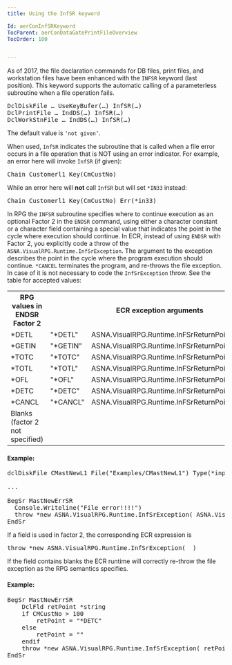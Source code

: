 ```yaml
---
title: Using the InfSR keyword

Id: aerConInfSRKeyword
TocParent: aerConDataGatePrintFileOverview
TocOrder: 100


---
```


As of 2017, the file declaration commands for DB files, print files, and workstation files have been enhanced with the ```INFSR``` keyword (last position). This keyword supports the automatic calling of a parameterless subroutine when a file operation fails. 
<pre>DclDiskFile … UseKeyBufer(…) InfSR(…)
DclPrintFile … IndDS(…) InfSR(…)
DclWorkStnFile … IndDS(…) InfSR(…)</pre>

The default value is ```‘not given’```.

When used, ```InfSR``` indicates the subroutine that is called when a file error occurs in a file operation that is NOT using an error indicator. For example, an error here will invoke ```InfSR``` (if given): 
<pre>Chain Customerl1 Key(CmCustNo)</pre>

While an error here will **not** call ```InfSR``` but will set ```*IN33``` instead:
<pre>Chain Customerl1 Key(CmCustNo) Err(*in33)</pre>

In RPG the ```INFSR``` subroutine specifies where to continue execution as an optional Factor 2 in the ```ENDSR``` command, using either a character constant or a character field containing a special value that indicates the point in the cycle where execution should continue. In ECR, instead of using ```ENDSR``` with Factor 2, you explicitly code a throw of the ```ASNA.VisualRPG.Runtime.InfSrException```. The argument to the exception describes the point in the cycle where the program execution should continue. ```*CANCEL``` terminates the program, and <blanks> re-throws the file exception. In case of <blanks> it is not necessary to code the ```InfSrException``` throw. See the table for accepted values: 
<table>
            <tr><th>RPG values in ENDSR Factor 2</th>	<th colspan="2">ECR exception arguments</th></tr>
            <tr><td>*DETL</td>	<td>"*DETL"</td>	<td>ASNA.VisualRPG.Runtime.InFSrReturnPoint.StarDetL</td></tr>
            <tr><td>*GETIN</td><td>	"*GETIN"</td><td>	ASNA.VisualRPG.Runtime.InFSrReturnPoint.StarGetIn</td></tr>
            <tr><td>*TOTC</td><td>	"*TOTC"	</td><td>ASNA.VisualRPG.Runtime.InFSrReturnPoint.StarTotC</td></tr>
            <tr><td>*TOTL</td><td>	"*TOTL"	</td><td>ASNA.VisualRPG.Runtime.InFSrReturnPoint.StarTotL</td></tr>
            <tr><td>*OFL</td><td>	"*OFL"	</td><td>ASNA.VisualRPG.Runtime.InFSrReturnPoint.StarOfL</td></tr>
            <tr><td>*DETC</td><td>	"*DETC"	</td><td>ASNA.VisualRPG.Runtime.InFSrReturnPoint.StarDetC</td></tr>
            <tr><td>*CANCL</td><td>	"*CANCL"</td><td>	ASNA.VisualRPG.Runtime.InFSrReturnPoint.StarCancel</td></tr>
            <tr><td>Blanks (factor 2 not specified)</td><td>	<not required></td><td>	<not required></td></tr>
</table>

#### Example:
<pre>dclDiskFile CMastNewL1 File("Examples/CMastNewL1") Type(*input) DB( myDb ) Designation(*primary) Org(*indexed) InfSR(MastNewErrSR)

...

BegSr MastNewErrSR
  Console.Writeline("File error!!!!")
  throw *new ASNA.VisualRPG.Runtime.InfSrException( ASNA.VisualRPG.Runtime.InFSrReturnPoint.StarTotC )
EndSr</pre>

If a field is used in factor 2, the corresponding ECR expression is 
<pre>throw *new ASNA.VisualRPG.Runtime.InfSrException( <field name> )</pre>

If the field contains blanks the ECR runtime will correctly re-throw the file exception as the RPG semantics specifies.

#### Example:
<pre>BegSr MastNewErrSR
    DclFld retPoint *string
    if CMCustNo > 100 
        retPoint = "*DETC"
    else
        retPoint = ""
    endif
    throw *new ASNA.VisualRPG.Runtime.InfSrException( retPoint )
EndSr</pre>

